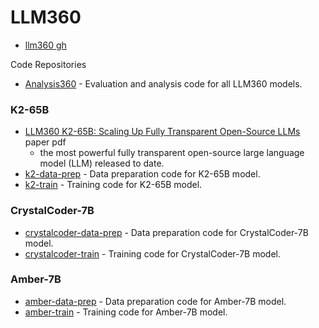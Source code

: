 # LLM360

- [llm360 gh](https://github.com/llm360)

Code Repositories

- [Analysis360](https://github.com/LLM360/Analysis360) - Evaluation and analysis code for all LLM360 models.

### K2-65B

- [LLM360 K2-65B: Scaling Up Fully Transparent Open-Source LLMs](https://www.llm360.ai/paper2.pdf) paper pdf
    - the most powerful fully transparent
open-source large language model (LLM) released to date.
- [k2-data-prep](https://github.com/LLM360/k2-data-prep) - Data preparation code for K2-65B model.
- [k2-train](https://github.com/LLM360/k2-train) - Training code for K2-65B model.

### CrystalCoder-7B

- [crystalcoder-data-prep](https://github.com/LLM360/crystalcoder-data-prep) - Data preparation code for CrystalCoder-7B model.
- [crystalcoder-train](https://github.com/LLM360/crystalcoder-train) - Training code for CrystalCoder-7B model.

### Amber-7B

- [amber-data-prep](https://github.com/LLM360/amber-data-prep) - Data preparation code for Amber-7B model.
- [amber-train](https://github.com/LLM360/amber-train) - Training code for Amber-7B model.